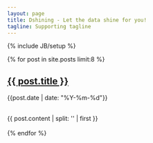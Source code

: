 ```yaml
---
layout: page
title: Dshining - Let the data shine for you!
tagline: Supporting tagline
---
```

{% include JB/setup %}

{% for post in site.posts limit:8 %}
   <!-- here add you post markup -->
   <h2><a href="{{ post.url }}">{{ post.title }}</a></h2>
   <p class="post_title">
    <span class="date">{{post.date | date: "%Y-%m-%d"}}</span>
  </p>
  <br>
  <div class="content">
    {{ post.content | split: '<!-- more -->' | first }}
  </div>
  <br>
{% endfor %}



